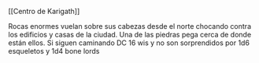 [[Centro de Karigath]]

Rocas enormes vuelan sobre sus cabezas desde el norte chocando contra los edificios y casas de la ciudad.
Una de las piedras pega cerca de donde están ellos. Si siguen caminando DC 16 wis y no son sorprendidos por 1d6 esqueletos y 1d4 bone lords